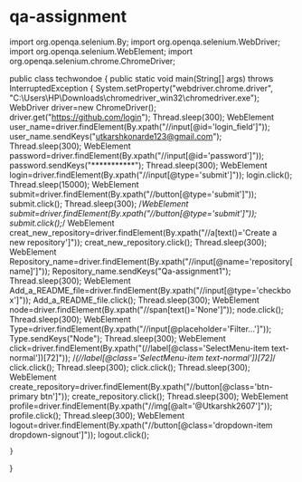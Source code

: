 # qa-assignment
import org.openqa.selenium.By;
import org.openqa.selenium.WebDriver;
import org.openqa.selenium.WebElement;
import org.openqa.selenium.chrome.ChromeDriver;

public class techwondoe {
	public static void main(String[] args) throws InterruptedException  {
		    System.setProperty("webdriver.chrome.driver", "C:\\Users\\HP\\Downloads\\chromedriver_win32\\chromedriver.exe");
			WebDriver driver=new ChromeDriver();
			driver.get("https://github.com/login");
			Thread.sleep(300);
			WebElement user_name=driver.findElement(By.xpath("//input[@id='login_field']"));
			user_name.sendKeys("utkarshkonarde123@gmail.com");
			Thread.sleep(300);
			WebElement password=driver.findElement(By.xpath("//input[@id='password']"));
			password.sendKeys("***********");
			Thread.sleep(300);
			WebElement login=driver.findElement(By.xpath("//input[@type='submit']"));
			login.click();
			Thread.sleep(15000);
			WebElement submit=driver.findElement(By.xpath("//button[@type='submit']"));
			submit.click();
			Thread.sleep(300);
			/*WebElement submit=driver.findElement(By.xpath("//button[@type='submit']"));
			submit.click();*/
			WebElement creat_new_repository=driver.findElement(By.xpath("//a[text()='Create a new repository']"));
			creat_new_repository.click();
			Thread.sleep(300);
			WebElement Repository_name=driver.findElement(By.xpath("//input[@name='repository[name]']"));
			Repository_name.sendKeys("Qa-assignment1");
			Thread.sleep(300);
			WebElement Add_a_README_file=driver.findElement(By.xpath("//input[@type='checkbox']"));
			Add_a_README_file.click();
			Thread.sleep(300);
			WebElement node=driver.findElement(By.xpath("//span[text()='None']"));
			node.click();
			Thread.sleep(300);
			WebElement Type=driver.findElement(By.xpath("//input[@placeholder='Filter...']"));
			Type.sendKeys("Node");
			Thread.sleep(300);
			WebElement click=driver.findElement(By.xpath("(//label[@class='SelectMenu-item text-normal'])[72]"));
			/*(//label[@class='SelectMenu-item text-normal'])[72]*/
			click.click();
			Thread.sleep(300);
			click.click();
			Thread.sleep(300);
			WebElement create_repository=driver.findElement(By.xpath("//button[@class='btn-primary btn']"));
			create_repository.click();
			Thread.sleep(300);
			WebElement profile=driver.findElement(By.xpath("//img[@alt='@Utkarshk2607']"));
			profile.click();
			Thread.sleep(300);
			WebElement logout=driver.findElement(By.xpath("//button[@class='dropdown-item dropdown-signout']"));
			logout.click();
	
		
			
		
	}
}
